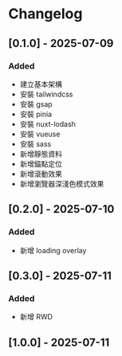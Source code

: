# Changelog


## [0.1.0] - 2025-07-09
### Added
- 建立基本架構
- 安裝 tailwindcss
- 安裝 gsap
- 安裝 pinia
- 安裝 nuxt-lodash
- 安裝 vueuse
- 安裝 sass
- 新增靜態資料
- 新增錨點定位
- 新增滾動效果
- 新增瀏覽器深淺色模式效果


## [0.2.0] - 2025-07-10
### Added
- 新增 loading overlay


## [0.3.0] - 2025-07-11
### Added
- 新增 RWD


## [1.0.0] - 2025-07-11
